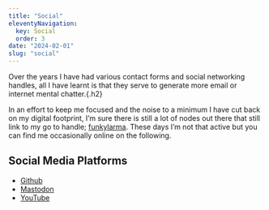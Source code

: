 ```yaml
---
title: "Social"
eleventyNavigation:
  key: Social
  order: 3
date: "2024-02-01"
slug: "social"
---
```


Over the years I have had various contact forms and social networking handles, all I have learnt is that they serve to generate more email or internet mental chatter.{.h2}

In an effort to keep me focused and the noise to a minimum I have cut back on my digital footprint, I’m sure there is still a lot of nodes out there that still link to my go to handle; [funkylarma](https://www.google.com/search?q=funkylarma). These days I’m not that active but you can find me occasionally online on the following.

## Social Media Platforms
* [Github](https://github.com/funkylarma)
* [Mastodon](https://mastodon.social/@FunkyLarma)
* [YouTube](https://www.youtube.com/@funkylarma)